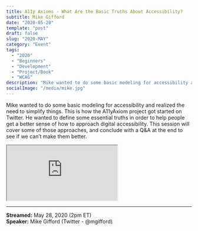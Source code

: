 ```yaml
---
title: A11y Axioms - What Are the Basic Truths About Accessibility?
subtitle: Mike Gifford
date: "2020-05-28"
template: "post"
draft: false
slug: "2020-MAY"
category: "Event"
tags:
  - "2020"
  - "Beginners"
  - "Development"
  - "Project/Book"
  - "WCAG"
description: "Mike wanted to do some basic modeling for accessibility and realized the need to simplify things. This is how the A11yAxiom project got started on Twitter. He wanted to define some essential truths in order to help people get a better sense of how to approach digital accessibility. This session will cover some of those approaches, and conclude with a Q&A at the end to see if we can’t make them better."
socialImage: "/media/mike.jpg"
---
```

Mike wanted to do some basic modeling for accessibility and realized the need to simplify things. This is how the A11yAxiom project got started on Twitter. He wanted to define some essential truths in order to help people get a better sense of how to approach digital accessibility. This session will cover some of those approaches, and conclude with a Q&A at the end to see if we can’t make them better.

<iframe title="A11y Axioms - What are the basic truths about accessibility? by Mike Gifford" src="https://www.youtube.com/embed/KAxJ9We74d8" allow="accelerometer; autoplay; encrypted-media; gyroscope; picture-in-picture" allowfullscreen></iframe>

-----
<b>Streamed:</b> May 28, 2020 (2pm ET)<br>
<b>Speaker:</b> Mike Gifford (Twitter - @mgifford)<br>